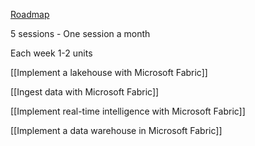 [Roadmap](https://learn.microsoft.com/en-us/credentials/certifications/fabric-data-engineer-associate/?practice-assessment-type=certification)

5 sessions - One session a month

Each week 1-2 units

[[Implement a lakehouse with Microsoft Fabric]]

[[Ingest data with Microsoft Fabric]]

[[Implement real-time intelligence with Microsoft Fabric]]

[[Implement a data warehouse in Microsoft Fabric]]

